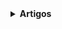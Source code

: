 <details>
<summary><b>Artigos</b></summary>

Aqui é possível visualizar os artigos que desenvolvi durante a produção do trabalho. É necessário ressaltar que o TCC de BCC é realizado durante um ano, porém é dividido entre duas matérias, sendo elas o TCC1 e TCC2. 

Dito isso, a estratégia utilizada para o desenvolvimento durante o TCC1 foi desenvolver uma aplicação parcial e desenvolver o <a href="">Levantamento Bibliográfico Inicial</a> primeiro para que depois no TCC2 fosse desenvolvido o restante da aplicação, bem como a <a href="">versão final do Levantamento Bibliográfico</a> 📖.

Para retornar à página inicial clique <a href="https://github.com/AX414/tcc-bcc/">aqui</a>.

</details>